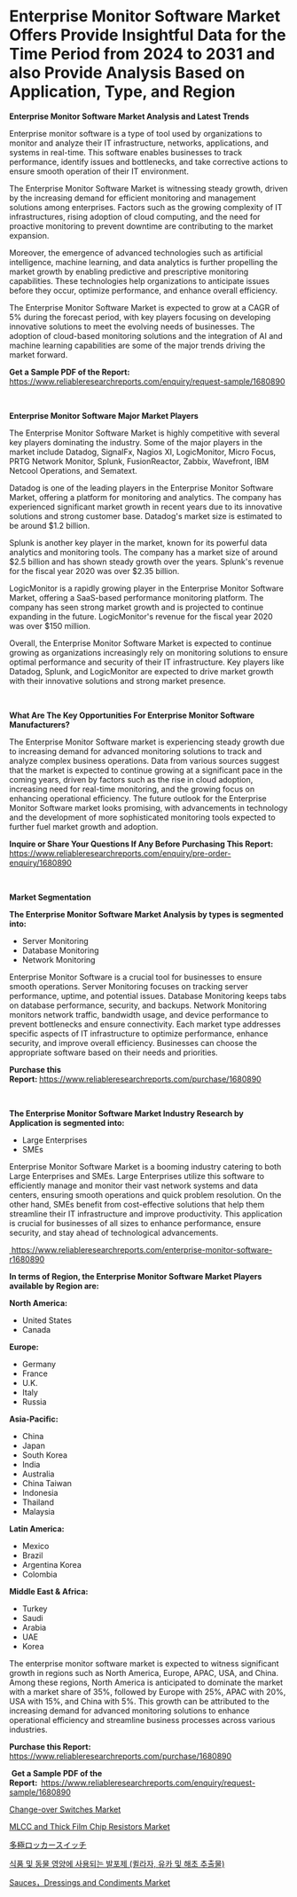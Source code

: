 <p><h1>Enterprise Monitor Software Market Offers Provide Insightful Data for the Time Period from 2024 to 2031 and also Provide Analysis Based on Application, Type, and Region</h1></p><p><strong>Enterprise Monitor Software Market Analysis and Latest Trends</strong></p>
<p><p>Enterprise monitor software is a type of tool used by organizations to monitor and analyze their IT infrastructure, networks, applications, and systems in real-time. This software enables businesses to track performance, identify issues and bottlenecks, and take corrective actions to ensure smooth operation of their IT environment.</p><p>The Enterprise Monitor Software Market is witnessing steady growth, driven by the increasing demand for efficient monitoring and management solutions among enterprises. Factors such as the growing complexity of IT infrastructures, rising adoption of cloud computing, and the need for proactive monitoring to prevent downtime are contributing to the market expansion.</p><p>Moreover, the emergence of advanced technologies such as artificial intelligence, machine learning, and data analytics is further propelling the market growth by enabling predictive and prescriptive monitoring capabilities. These technologies help organizations to anticipate issues before they occur, optimize performance, and enhance overall efficiency.</p><p>The Enterprise Monitor Software Market is expected to grow at a CAGR of 5% during the forecast period, with key players focusing on developing innovative solutions to meet the evolving needs of businesses. The adoption of cloud-based monitoring solutions and the integration of AI and machine learning capabilities are some of the major trends driving the market forward.</p></p>
<p><strong>Get a Sample PDF of the Report:&nbsp;</strong> <a href="https://www.reliableresearchreports.com/enquiry/request-sample/1680890">https://www.reliableresearchreports.com/enquiry/request-sample/1680890</a></p>
<p>&nbsp;</p>
<p><strong>Enterprise Monitor Software Major Market Players</strong></p>
<p><p>The Enterprise Monitor Software Market is highly competitive with several key players dominating the industry. Some of the major players in the market include Datadog, SignalFx, Nagios XI, LogicMonitor, Micro Focus, PRTG Network Monitor, Splunk, FusionReactor, Zabbix, Wavefront, IBM Netcool Operations, and Sematext.</p><p>Datadog is one of the leading players in the Enterprise Monitor Software Market, offering a platform for monitoring and analytics. The company has experienced significant market growth in recent years due to its innovative solutions and strong customer base. Datadog's market size is estimated to be around $1.2 billion.</p><p>Splunk is another key player in the market, known for its powerful data analytics and monitoring tools. The company has a market size of around $2.5 billion and has shown steady growth over the years. Splunk's revenue for the fiscal year 2020 was over $2.35 billion.</p><p>LogicMonitor is a rapidly growing player in the Enterprise Monitor Software Market, offering a SaaS-based performance monitoring platform. The company has seen strong market growth and is projected to continue expanding in the future. LogicMonitor's revenue for the fiscal year 2020 was over $150 million.</p><p>Overall, the Enterprise Monitor Software Market is expected to continue growing as organizations increasingly rely on monitoring solutions to ensure optimal performance and security of their IT infrastructure. Key players like Datadog, Splunk, and LogicMonitor are expected to drive market growth with their innovative solutions and strong market presence.</p></p>
<p>&nbsp;</p>
<p><strong>What Are The Key Opportunities For Enterprise Monitor Software Manufacturers?</strong></p>
<p><p>The Enterprise Monitor Software market is experiencing steady growth due to increasing demand for advanced monitoring solutions to track and analyze complex business operations. Data from various sources suggest that the market is expected to continue growing at a significant pace in the coming years, driven by factors such as the rise in cloud adoption, increasing need for real-time monitoring, and the growing focus on enhancing operational efficiency. The future outlook for the Enterprise Monitor Software market looks promising, with advancements in technology and the development of more sophisticated monitoring tools expected to further fuel market growth and adoption.</p></p>
<p><strong>Inquire or Share Your Questions If Any Before Purchasing This Report:</strong> <a href="https://www.reliableresearchreports.com/enquiry/pre-order-enquiry/1680890">https://www.reliableresearchreports.com/enquiry/pre-order-enquiry/1680890</a></p>
<p>&nbsp;</p>
<p><strong>Market Segmentation</strong></p>
<p><strong>The Enterprise Monitor Software Market Analysis by types is segmented into:</strong></p>
<p><ul><li>Server Monitoring</li><li>Database Monitoring</li><li>Network Monitoring</li></ul></p>
<p><p>Enterprise Monitor Software is a crucial tool for businesses to ensure smooth operations. Server Monitoring focuses on tracking server performance, uptime, and potential issues. Database Monitoring keeps tabs on database performance, security, and backups. Network Monitoring monitors network traffic, bandwidth usage, and device performance to prevent bottlenecks and ensure connectivity. Each market type addresses specific aspects of IT infrastructure to optimize performance, enhance security, and improve overall efficiency. Businesses can choose the appropriate software based on their needs and priorities.</p></p>
<p><strong>Purchase this Report:&nbsp;</strong><a href="https://www.reliableresearchreports.com/purchase/1680890">https://www.reliableresearchreports.com/purchase/1680890</a></p>
<p>&nbsp;</p>
<p><strong>The Enterprise Monitor Software Market Industry Research by Application is segmented into:</strong></p>
<p><ul><li>Large Enterprises</li><li>SMEs</li></ul></p>
<p><p>Enterprise Monitor Software Market is a booming industry catering to both Large Enterprises and SMEs. Large Enterprises utilize this software to efficiently manage and monitor their vast network systems and data centers, ensuring smooth operations and quick problem resolution. On the other hand, SMEs benefit from cost-effective solutions that help them streamline their IT infrastructure and improve productivity. This application is crucial for businesses of all sizes to enhance performance, ensure security, and stay ahead of technological advancements.</p></p>
<p><a href="https://www.reliableresearchreports.com/enterprise-monitor-software-r1680890">&nbsp;https://www.reliableresearchreports.com/enterprise-monitor-software-r1680890</a></p>
<p><strong>In terms of Region, the Enterprise Monitor Software Market Players available by Region are:</strong></p>
<p>
    <p> <strong> North America: </strong>
        <ul>
            <li>United States</li>
            <li>Canada</li>
        </ul>
        </p> 
    <p> <strong> Europe: </strong>
        <ul>
            <li>Germany</li>
            <li>France</li>
            <li>U.K.</li>
            <li>Italy</li>
            <li>Russia</li>
        </ul>
        </p> 
    <p> <strong> Asia-Pacific: </strong>
        <ul>
            <li>China</li>
            <li>Japan</li>
            <li>South Korea</li>
            <li>India</li>
            <li>Australia</li>
            <li>China Taiwan</li>
            <li>Indonesia</li>
            <li>Thailand</li>
            <li>Malaysia</li>
        </ul>
        </p> 
    <p> <strong> Latin America: </strong>
        <ul>
            <li>Mexico</li>
            <li>Brazil</li>
            <li>Argentina Korea</li>
            <li>Colombia</li>
        </ul>
        </p> 
    <p> <strong> Middle East & Africa: </strong>
        <ul>
            <li>Turkey</li>
            <li>Saudi</li>
            <li>Arabia</li>
            <li>UAE</li>
            <li>Korea</li>
        </ul>
    </p>
    </p>
<p><p>The enterprise monitor software market is expected to witness significant growth in regions such as North America, Europe, APAC, USA, and China. Among these regions, North America is anticipated to dominate the market with a market share of 35%, followed by Europe with 25%, APAC with 20%, USA with 15%, and China with 5%. This growth can be attributed to the increasing demand for advanced monitoring solutions to enhance operational efficiency and streamline business processes across various industries.</p></p>
<p><strong>Purchase this Report: </strong><a href="https://www.reliableresearchreports.com/purchase/1680890">https://www.reliableresearchreports.com/purchase/1680890</a></p>
<p>&nbsp;<strong>Get a Sample PDF of the Report:&nbsp;&nbsp;</strong><a href="https://www.reliableresearchreports.com/enquiry/request-sample/1680890">https://www.reliableresearchreports.com/enquiry/request-sample/1680890</a></p>
<p><strong></strong></p>
<p><p><a href="https://github.com/nicoletavirag/Market-Research-Report-List-3/blob/main/change-over-switches-market.md">Change-over Switches Market</a></p><p><a href="https://issuu.com/reportprime-2/docs/mlcc-and-thick-film-chip-resistors-market-size-203">MLCC and Thick Film Chip Resistors Market</a></p><p><a href="https://github.com/GregorioOKeefe2023/Market-Research-Report-List-1/blob/main/8813507100701.md">多極ロッカースイッチ</a></p><p><a href="https://github.com/TobyKub4685/Market-Research-Report-List-2/blob/main/735042394239.md">식품 및 동물 영양에 사용되는 발포제 (퀼라자, 유카 및 해초 추출물)</a></p><p><a href="https://github.com/redneck06/Market-Research-Report-List-3/blob/main/saucesdressings-and-condiments-market.md">Sauces，Dressings and Condiments Market</a></p></p>